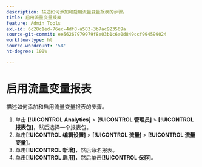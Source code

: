 ```yaml
---
description: 描述如何添加和启用流量变量报表的步骤。
title: 启用流量变量报表
feature: Admin Tools
exl-id: 6c28c1ed-76ec-4df8-a583-3b7ac923569a
source-git-commit: ee56267979979f8e03b1c6a0d849ccf994599024
workflow-type: ht
source-wordcount: '58'
ht-degree: 100%

---
```


# 启用流量变量报表

描述如何添加和启用流量变量报表的步骤。

1. 单击 **[!UICONTROL Analytics]** > **[!UICONTROL 管理员]** > **[!UICONTROL 报表包]**，然后选择一个报表包。
1. 单击&#x200B;**[!UICONTROL 编辑设置]** > **[!UICONTROL 流量]** > **[!UICONTROL 流量变量]**。
1. 单击&#x200B;**[!UICONTROL 新增]**，然后命名报表。
1. 单击&#x200B;**[!UICONTROL 启用]**，然后单击&#x200B;**[!UICONTROL 保存]**。
